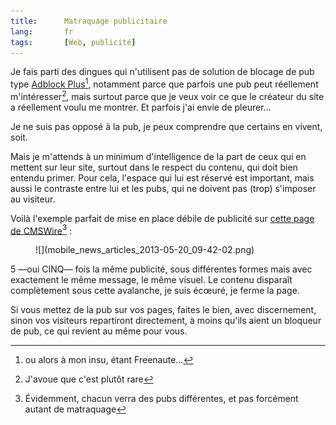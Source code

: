 ```yaml
---
title:      Matraquage publicitaire
lang:       fr
tags:       [Web, publicité]
---
```


Je fais parti des dingues qui n'utilisent pas de solution de blocage de pub type [Adblock Plus](http://adblockplus.org/)[^1], notamment parce que parfois une pub peut réellement m'intéresser[^2], mais surtout parce que je veux voir ce que le créateur du site a réellement voulu me montrer. Et parfois j'ai envie de pleurer…

[^1]: ou alors à mon insu, étant Freenaute…

[^2]: J'avoue que c'est plutôt rare

Je ne suis pas opposé à la pub, je peux comprendre que certains en vivent, soit.

Mais je m'attends à un minimum d'intelligence de la part de ceux qui en mettent sur leur site, surtout dans le respect du contenu, qui doit bien entendu primer. Pour cela, l'espace qui lui est réservé est important, mais aussi le contraste entre lui et les pubs, qui ne doivent pas (trop) s'imposer au visiteur.

Voilà l'exemple parfait de mise en place débile de publicité sur [cette page de CMSWire](http://www.cmswire.com/cms/customer-experience/econsultancy-report-how-to-optimize-for-mobile-customer-experience-020960.php?mkt_tok=3RkMMJWWfF9wsRoku63NZKXonjHpfsX57uglWa63lMI%2F0ER3fOvrPUfGjI4ARcBiI%2BSLDwEYGJlv6SgFTbDDMblp27gPXRA%3D)[^3] :

<figure>
  ![](mobile_news_articles_2013-05-20_09-42-02.png)
</figure>

5 —oui CINQ— fois la même publicité, sous différentes formes mais avec exactement le même message, le même visuel. Le contenu disparaît complètement sous cette avalanche, je suis écœuré, je ferme la page.

Si vous mettez de la pub sur vos pages, faites le bien, avec discernement, sinon vos visiteurs repartiront directement, à moins qu'ils aient un bloqueur de pub, ce qui revient au même pour vous.

[^3]: Évidemment, chacun verra des pubs différentes, et pas forcément autant de matraquage
